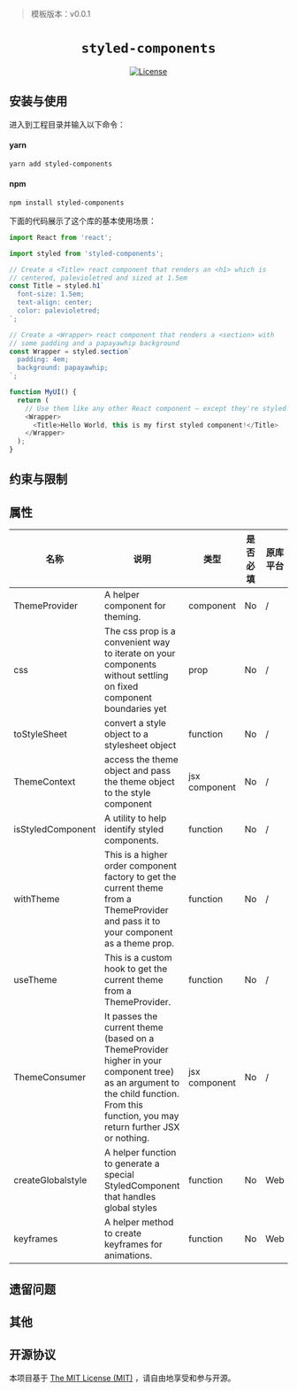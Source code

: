 > 模板版本：v0.0.1

<p align="center">
  <h1 align="center"> <code>styled-components</code> </h1>
</p>
<p align="center">
    <a href="https://github.com/styled-components/styled-components/blob/main/LICENSE">
        <img src="https://img.shields.io/badge/license-MIT-green.svg" alt="License" />
    </a>
</p>

## 安装与使用

进入到工程目录并输入以下命令：

#### **yarn**

```bash
yarn add styled-components
```
<!-- tabs:start -->

#### **npm**

```bash
npm install styled-components
```

<!-- tabs:end -->

下面的代码展示了这个库的基本使用场景：

```js
import React from 'react';

import styled from 'styled-components';

// Create a <Title> react component that renders an <h1> which is
// centered, palevioletred and sized at 1.5em
const Title = styled.h1`
  font-size: 1.5em;
  text-align: center;
  color: palevioletred;
`;

// Create a <Wrapper> react component that renders a <section> with
// some padding and a papayawhip background
const Wrapper = styled.section`
  padding: 4em;
  background: papayawhip;
`;

function MyUI() {
  return (
    // Use them like any other React component – except they're styled!
    <Wrapper>
      <Title>Hello World, this is my first styled component!</Title>
    </Wrapper>
  );
}
```

## 约束与限制

## 属性

| 名称 | 说明 | 类型 | 是否必填 | 原库平台 | 鸿蒙支持 |
| ---- | ---- | ---- | -------- | -------- | -------- |
| ThemeProvider | A helper component for theming. | component | No | / | Yes |
| css | The css prop is a convenient way to iterate on your components without settling on fixed component boundaries yet | prop | No | /  | Yes |
| toStyleSheet | convert a style object to a stylesheet object | function | No | /  | Yes |
| ThemeContext | access the theme object and pass the theme object to the style component | jsx component | No | /  | Yes |
| isStyledComponent | A utility to help identify styled components. | function | No | /  | Yes |
| withTheme | This is a higher order component factory to get the current theme from a ThemeProvider and pass it to your component as a theme prop. | function | No | /  | Yes |
| useTheme | This is a custom hook to get the current theme from a ThemeProvider. | function | No | /  | Yes |
| ThemeConsumer | It passes the current theme (based on a ThemeProvider higher in your component tree) as an argument to the child function. From this function, you may return further JSX or nothing. |jsx component  | No | /  | Yes |
| createGlobalstyle |  A helper function to generate a special StyledComponent that handles global styles| function | No | Web | No |
| keyframes | A helper method to create keyframes for animations. | function | No | Web | No |

## 遗留问题

## 其他

## 开源协议

本项目基于 [The MIT License (MIT)](https://github.com/styled-components/styled-components/blob/main/LICENSE) ，请自由地享受和参与开源。
